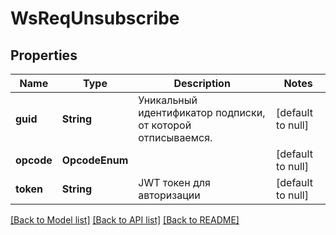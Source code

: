 # WsReqUnsubscribe

## Properties
Name | Type | Description | Notes
------------ | ------------- | ------------- | -------------
**guid** | **String** | Уникальный идентификатор подписки, от которой отписываемся. | [default to null]
**opcode** | **OpcodeEnum** |  | [default to null]
**token** | **String** | JWT токен для авторизации | [default to null]

[[Back to Model list]](../README.md#documentation-for-models) [[Back to API list]](../README.md#documentation-for-api-endpoints) [[Back to README]](../README.md)

